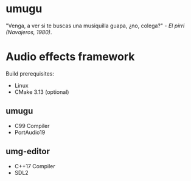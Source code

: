 # umugu
"Venga, a ver si te buscas una musiquilla guapa, ¿no, colega?" *- El pirri (Navajeros, 1980)*.

# Audio effects framework

Build prerequisites:
- Linux
- CMake 3.13 (optional)

## umugu
- C99 Compiler
- PortAudio19

## umg-editor
- C++17 Compiler
- SDL2
